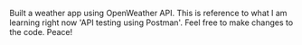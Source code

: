 Built a weather app using OpenWeather API. This is reference to what I am learning right now 'API testing using Postman'. Feel free to make changes to the code. Peace!
